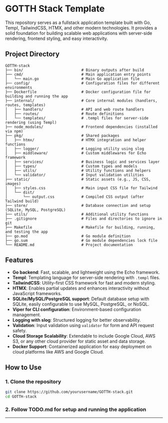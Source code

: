 # GOTTH Stack Template

This repository serves as a fullstack application template built with Go, Templ, TailwindCSS, HTMX, and other modern technologies. It provides a solid foundation for building scalable web applications with server-side rendering, frontend styling, and easy interactivity.

## Project Directory

```plaintext
GOTTH-stack
├── bin/                          # Binary outputs after build
├── cmd/                          # Main application entry points
│   └── main.go                   # Main Go application file
├── config/                       # Configuration files for different environments
├── Dockerfile                    # Docker configuration file for building and running the app
├── internal/                     # Core internal modules (handlers, routes, templates)
│   ├── handlers/                 # API and web route handlers
│   ├── routes/                   # Route definitions
│   └── templates/                # .templ files for server-side rendering (using Templ)
├── node_modules/                 # Frontend dependencies (installed via npm)
├── pkg/                          # Shared packages
│   ├── htmx/                     # HTMX integration and helper functions
│   ├── logger/                   # Logging utility using slog
│   ├── middleware/               # Custom middlewares for Echo framework
│   ├── services/                 # Business logic and services layer
│   ├── types/                    # Custom types and models
│   ├── utils/                    # Utility functions and helpers
│   └── validator/                # Input validation utilities
├── static/                       # Static assets (e.g., JS, CSS, images)
│   ├── styles.css                # Main input CSS file for Tailwind
│   └── dist/
│       └── output.css            # Compiled CSS output (after Tailwind build)
├── store/                        # Database connection and setup (SQLite, MySQL, PostgreSQL)
├── utils/                        # Additional utility functions
├── .gitignore                    # Files and directories to ignore in git
├── Makefile                      # Makefile for building, running, and testing the app
├── go.mod                        # Go module definition
├── go.sum                        # Go module dependencies lock file
└── README.md                     # Project documentation
```

## Features

- **Go backend**: Fast, scalable, and lightweight using the Echo framework.
- **Templ**: Templating language for server-side rendering with `.templ` files.
- **TailwindCSS**: Utility-first CSS framework for fast and modern styling.
- **HTMX**: Enables partial updates and enhances interactivity without JavaScript frameworks.
- **SQLite/MySQL/PostgreSQL support**: Default database setup with SQLite, easily configurable to use MySQL, PostgreSQL, or NoSQL.
- **Viper for CLI configuration**: Environment-based configuration management.
- **Logging with slog**: Structured logging for better observability.
- **Validation**: Input validation using `validator` for form and API request safety.
- **Cloud Storage Scalability**: Extendable to include Google Cloud, AWS S3, or any other cloud provider for static asset and data storage.
- **Docker Support**: Containerized application for easy deployment on cloud platforms like AWS and Google Cloud.

## How to Use

### 1. Clone the repository

```bash
git clone https://github.com/yourusername/GOTTH-stack.git
cd GOTTH-stack
```
### 2. Follow TODO.md for setup and running the application

---

